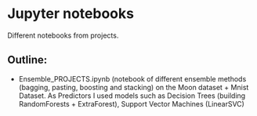 # Jupyter notebooks
Different notebooks from projects.


## Outline:
- Ensemble_PROJECTS.ipynb (notebook of different ensemble methods (bagging, pasting, boosting and stacking) on the Moon dataset + Mnist Dataset. As Predictors I used models such as Decision Trees (building RandomForests + ExtraForest), Support Vector Machines (LinearSVC) 
